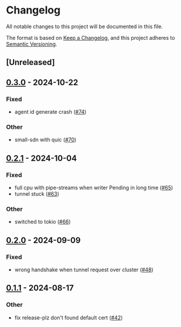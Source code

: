# Changelog
All notable changes to this project will be documented in this file.

The format is based on [Keep a Changelog](https://keepachangelog.com/en/1.0.0/),
and this project adheres to [Semantic Versioning](https://semver.org/spec/v2.0.0.html).

## [Unreleased]

## [0.3.0](https://github.com/8xFF/atm0s-reverse-proxy/compare/atm0s-reverse-proxy-protocol-v0.2.1...atm0s-reverse-proxy-protocol-v0.3.0) - 2024-10-22

### Fixed

- agent id generate crash ([#74](https://github.com/8xFF/atm0s-reverse-proxy/pull/74))

### Other

- small-sdn with quic ([#70](https://github.com/8xFF/atm0s-reverse-proxy/pull/70))

## [0.2.1](https://github.com/8xFF/atm0s-reverse-proxy/compare/atm0s-reverse-proxy-protocol-v0.2.0...atm0s-reverse-proxy-protocol-v0.2.1) - 2024-10-04

### Fixed

- full cpu with pipe-streams when writer Pending in long time ([#65](https://github.com/8xFF/atm0s-reverse-proxy/pull/65))
- tunnel stuck ([#63](https://github.com/8xFF/atm0s-reverse-proxy/pull/63))

### Other

- switched to tokio ([#66](https://github.com/8xFF/atm0s-reverse-proxy/pull/66))

## [0.2.0](https://github.com/8xFF/atm0s-reverse-proxy/compare/atm0s-reverse-proxy-protocol-v0.1.1...atm0s-reverse-proxy-protocol-v0.2.0) - 2024-09-09

### Fixed

- wrong handshake when tunnel request over cluster ([#48](https://github.com/8xFF/atm0s-reverse-proxy/pull/48))

## [0.1.1](https://github.com/8xFF/atm0s-reverse-proxy/compare/atm0s-reverse-proxy-protocol-v0.1.0...atm0s-reverse-proxy-protocol-v0.1.1) - 2024-08-17

### Other
- fix release-plz don't found default cert ([#42](https://github.com/8xFF/atm0s-reverse-proxy/pull/42))
